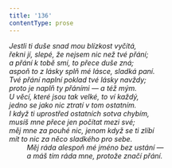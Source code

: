 ```yaml
---
title: '136'
contentType: prose
---
```


_Jestli ti duše snad mou blízkost vyčítá,  
řekni jí, slepé, že nejsem nic než tvé přání;  
a přání k tobě smí, to přece duše zná;  
aspoň to z lásky splň mé lásce, sladká paní.  
Tvé přání naplní poklad tvé lásky navždy;  
proto je naplň ty přáními — a též mým.  
U věcí, které jsou tak velké, to ví každý,  
jedno se jako nic ztratí v tom ostatním.  
I když ti uprostřed ostatních sotva chybím,  
musíš mne přece jen počítat mezi své;  
měj mne za pouhé nic, jenom když se ti zlíbí  
mít to nic za něco sladkého pro sebe.  
         Měj ráda alespoň mé jméno bez ustání —  
         a máš tím ráda mne, protože značí přání._
